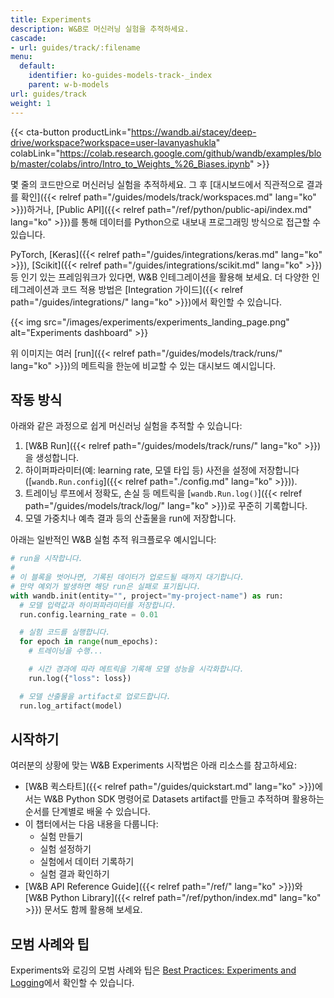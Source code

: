 ```yaml
---
title: Experiments
description: W&B로 머신러닝 실험을 추적하세요.
cascade:
- url: guides/track/:filename
menu:
  default:
    identifier: ko-guides-models-track-_index
    parent: w-b-models
url: guides/track
weight: 1
---
```


{{< cta-button productLink="https://wandb.ai/stacey/deep-drive/workspace?workspace=user-lavanyashukla" colabLink="https://colab.research.google.com/github/wandb/examples/blob/master/colabs/intro/Intro_to_Weights_%26_Biases.ipynb" >}}

몇 줄의 코드만으로 머신러닝 실험을 추적하세요. 그 후 [대시보드에서 직관적으로 결과를 확인]({{< relref path="/guides/models/track/workspaces.md" lang="ko" >}})하거나, [Public API]({{< relref path="/ref/python/public-api/index.md" lang="ko" >}})를 통해 데이터를 Python으로 내보내 프로그래밍 방식으로 접근할 수 있습니다.

PyTorch, [Keras]({{< relref path="/guides/integrations/keras.md" lang="ko" >}}), [Scikit]({{< relref path="/guides/integrations/scikit.md" lang="ko" >}}) 등 인기 있는 프레임워크가 있다면, W&B 인테그레이션을 활용해 보세요. 더 다양한 인테그레이션과 코드 적용 방법은 [Integration 가이드]({{< relref path="/guides/integrations/" lang="ko" >}})에서 확인할 수 있습니다.

{{< img src="/images/experiments/experiments_landing_page.png" alt="Experiments dashboard" >}}

위 이미지는 여러 [run]({{< relref path="/guides/models/track/runs/" lang="ko" >}})의 메트릭을 한눈에 비교할 수 있는 대시보드 예시입니다.

## 작동 방식

아래와 같은 과정으로 쉽게 머신러닝 실험을 추적할 수 있습니다:
1. [W&B Run]({{< relref path="/guides/models/track/runs/" lang="ko" >}})을 생성합니다.
2. 하이퍼파라미터(예: learning rate, 모델 타입 등) 사전을 설정에 저장합니다([`wandb.Run.config`]({{< relref path="./config.md" lang="ko" >}})).
3. 트레이닝 루프에서 정확도, 손실 등 메트릭을 [`wandb.Run.log()`]({{< relref path="/guides/models/track/log/" lang="ko" >}})로 꾸준히 기록합니다.
4. 모델 가중치나 예측 결과 등의 산출물을 run에 저장합니다.

아래는 일반적인 W&B 실험 추적 워크플로우 예시입니다:

```python
# run을 시작합니다.
#
# 이 블록을 벗어나면, 기록된 데이터가 업로드될 때까지 대기합니다.
# 만약 예외가 발생하면 해당 run은 실패로 표기됩니다.
with wandb.init(entity="", project="my-project-name") as run:
  # 모델 입력값과 하이퍼파라미터를 저장합니다.
  run.config.learning_rate = 0.01

  # 실험 코드를 실행합니다.
  for epoch in range(num_epochs):
    # 트레이닝을 수행...

    # 시간 경과에 따라 메트릭을 기록해 모델 성능을 시각화합니다.
    run.log({"loss": loss})

  # 모델 산출물을 artifact로 업로드합니다.
  run.log_artifact(model)
```

## 시작하기

여러분의 상황에 맞는 W&B Experiments 시작법은 아래 리소스를 참고하세요:

* [W&B 퀵스타트]({{< relref path="/guides/quickstart.md" lang="ko" >}})에서는 W&B Python SDK 명령어로 Datasets artifact를 만들고 추적하며 활용하는 순서를 단계별로 배울 수 있습니다.
* 이 챕터에서는 다음 내용을 다룹니다:
  * 실험 만들기
  * 실험 설정하기
  * 실험에서 데이터 기록하기
  * 실험 결과 확인하기
* [W&B API Reference Guide]({{< relref path="/ref/" lang="ko" >}})와 [W&B Python Library]({{< relref path="/ref/python/index.md" lang="ko" >}}) 문서도 함께 활용해 보세요.

## 모범 사례와 팁

Experiments와 로깅의 모범 사례와 팁은 [Best Practices: Experiments and Logging](https://wandb.ai/wandb/pytorch-lightning-e2e/reports/W-B-Best-Practices-Guide--VmlldzozNTU1ODY1#w&b-experiments-and-logging)에서 확인할 수 있습니다.
